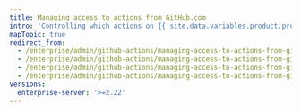 ```yaml
---
title: Managing access to actions from GitHub.com
intro: 'Controlling which actions on {{ site.data.variables.product.prodname_dotcom_the_website }} and {{ site.data.variables.product.prodname_marketplace }} can be used in your enterprise.'
mapTopic: true
redirect_from:
  - /enterprise/admin/github-actions/managing-access-to-actions-from-githubcom
  - /enterprise/admin/github-actions/managing-access-to-actions-from-githubcom
  - /enterprise/admin/github-actions/managing-access-to-actions-from-githubcom
  - /enterprise/admin/github-actions/managing-access-to-actions-from-githubcom
versions:
  enterprise-server: '>=2.22'
---
```



